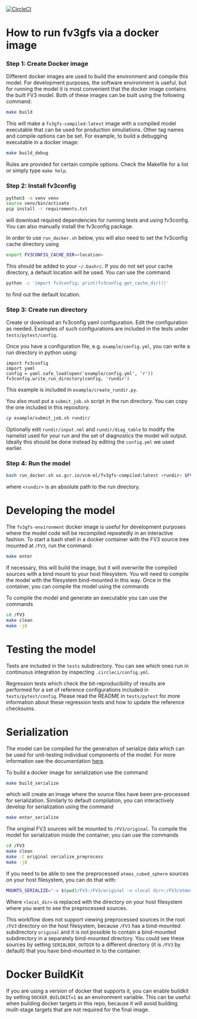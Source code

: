 [![CircleCI](https://circleci.com/gh/VulcanClimateModeling/fv3gfs.svg?style=svg)](https://circleci.com/gh/VulcanClimateModeling/fv3gfs)

# How to run fv3gfs via a docker image

### Step 1: Create Docker image

Different docker images are used to build the environment and compile this
model. For development purposes, the software environment is useful, but for
running the model it is most convenient that the docker image contains the
built FV3 model. Both of these images can be built using the following command:

```bash
make build
```

This will make a `fv3gfs-compiled:latest` image with a compiled model executable
that can be used for production simuliations. Other tag names and compile options can be set. For example, to build a debugging executable in a docker image:

```bash
make build_debug
```

Rules are provided for certain compile options. Check the Makefile for a list or simply type `make help`.

### Step 2: Install fv3config

```bash
python3 -m venv venv
source venv/bin/activate
pip install -r requirements.txt
```

will download required dependencies for running tests and using fv3config. You can
also manually install the fv3config package.

In order to use `run_docker.sh` below, you will also need to set the fv3config
cache directory using

```bash
export FV3CONFIG_CACHE_DIR=<location>
```

This should be added to your `~/.bashrc`. If you do not set your cache directory, a default location will be used. You can use the command

```bash
python -c 'import fv3config; print(fv3config.get_cache_dir())'
```

to find out the default location.

### Step 3: Create run directory

Create or download an fv3config yaml configuration. Edit the configuration as needed.
Examples of such configurations are included in the tests under `tests/pytest/config`.

Once you have a configuration file, e.g. `example/config.yml`, you can write a run directory in python using:

```python3
import fv3config
import yaml
config = yaml.safe_load(open('example/config.yml', 'r'))
fv3config.write_run_directory(config, 'rundir')
```

This example is included in `example/create_rundir.py`.

You also must put a `submit_job.sh` script in the run directory. You can copy the one
included in this repository.

```bash
cp example/submit_job.sh rundir/
```

Optionally edit `rundir/input.nml` and `rundir/diag_table` to modify the namelist used
for your run and the set of diagnostics the model will output. Ideally this should be
done instead by editing the `config.yml` we used earlier.


### Step 4: Run the model

```bash
bash run_docker.sh us.gcr.io/vcm-ml/fv3gfs-compiled:latest <rundir> $FV3CONFIG_CACHE_DIR
```

where `<rundir>` is an absolute path to the run directory.

# Developing the model

The `fv3gfs-environment` docker image is useful for development purposes where the model code will be recompiled repeatedly in an interactive fashion. To start a bash shell in a docker container with the FV3 source tree mounted at `/FV3`, run the command:

```bash
make enter
```

If necessary, this will build the image, but it will overwrite the compiled sources
with a bind mount to your host filesystem. You will need to compile the model with
the filesystem bind-mounted in this way. Once in the container, you can compile the model using the commands

To compile the model and generate an executable you can use the commands

```bash
cd /FV3
make clean
make -j8
```

# Testing the model

Tests are included in the `tests` subdirectory. You can see which ones run in
continuous integration by inspecting `.circleci/config.yml`.

Regression tests which check the bit-reproducibility of results are
performed for a set of reference configurations included in `tests/pytest/config`.
Please read the README in `tests/pytest` for more information about these regression
tests and how to update the reference checksums.

# Serialization

The model can be compiled for the generation of serialize data which can be used for unit-testing individual components of the model. For more information see the documentation [here](tests/serialized_test_data_generation/README.md).

To build a docker image for serialization use the command

```bash
make build_serialize
```

which will create an image where the source files have been pre-processed for serialization. Similarly to default compilation, you can interactively develop
for serialization using the command

```bash
make enter_serialize
```

The original FV3 sources will be mounted to `/FV3/original`. To compile the model for serialization inside the container, you can use the commands

```bash
cd /FV3
make clean
make -C original serialize_preprocess
make -j8
```

If you need to be able to see the preprocessed `atmos_cubed_sphere` sources on your
host filesystem, you can do that with:

```bash
MOUNTS_SERIALIZE="-v $(pwd)/FV3:/FV3/original -v <local dir>:/FV3/atmos_cubed_sphere" make enter_serialize
```

Where `<local_dir>` is replaced with the directory on your host filesystem where you
want to see the preprocessed sources.

This workflow does not support viewing preprocessed sources in the root `/FV3` directory
on the host filesystem, because `/FV3` has a bind-mounted subdirectory `original` and
it is not possible to contain a bind-mounted subdirectory in a separately bind-mounted
directory. You could see these sources by setting `SERIALBOX_OUTDIR` to a different
directory (it is `/FV3` by default) that you have bind-mounted in to the container.

# Docker BuildKit

If you are using a version of docker that supports it, you can enable buildkit by
setting `DOCKER_BUILDKIT=1` as an environment variable. This can be useful when building docker targets in this repo, because it will avoid building mulit-stage targets that are not required for the final image.
